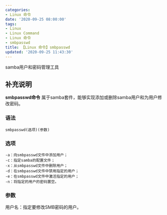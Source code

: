```yaml
---
categories:
- Linux 命令
date: '2020-09-25 08:00:00'
tags:
- Linux
- Linux Command
- Linux 命令
- smbpasswd
title: 【Linux 命令】smbpasswd
updated: '2020-09-25 11:43:30'
---
```


samba用户和密码管理工具

## 补充说明

**smbpasswd命令** 属于samba套件，能够实现添加或删除samba用户和为用户修改密码。

###  语法

```shell
smbpasswd(选项)(参数)
```

###  选项

```shell
-a：向smbpasswd文件中添加用户；
-c：指定samba的配置文件；
-x：从smbpasswd文件中删除用户；
-d：在smbpasswd文件中禁用指定的用户；
-e：在smbpasswd文件中激活指定的用户；
-n：将指定的用户的密码置空。
```

###  参数

用户名：指定要修改SMB密码的用户。


